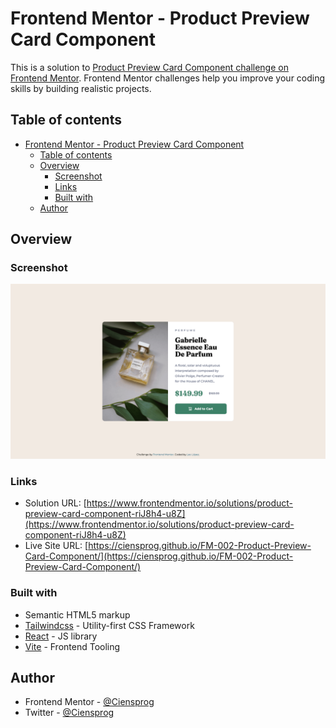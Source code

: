 # Frontend Mentor - Product Preview Card Component

This is a solution to [Product Preview Card Component challenge on Frontend Mentor](https://www.frontendmentor.io/challenges/product-preview-card-component-GO7UmttRfa). Frontend Mentor challenges help you improve your coding skills by building realistic projects.

## Table of contents

- [Frontend Mentor - Product Preview Card Component](#frontend-mentor---product-preview-card-component)
  - [Table of contents](#table-of-contents)
  - [Overview](#overview)
    - [Screenshot](#screenshot)
    - [Links](#links)
    - [Built with](#built-with)
  - [Author](#author)

## Overview

### Screenshot

![](./preview.jpg)

### Links

- Solution URL: [https://www.frontendmentor.io/solutions/product-preview-card-component-riJ8h4-u8Z](https://www.frontendmentor.io/solutions/product-preview-card-component-riJ8h4-u8Z)
- Live Site URL: [https://ciensprog.github.io/FM-002-Product-Preview-Card-Component/](https://ciensprog.github.io/FM-002-Product-Preview-Card-Component/)

### Built with

- Semantic HTML5 markup
- [Tailwindcss](https://tailwindcss.com) - Utility-first CSS Framework
- [React](https://reactjs.org/) - JS library
- [Vite](https://vitejs.dev) - Frontend Tooling

## Author

- Frontend Mentor - [@Ciensprog](https://www.frontendmentor.io/profile/Ciensprog)
- Twitter - [@Ciensprog](https://www.twitter.com/Ciensprog)
